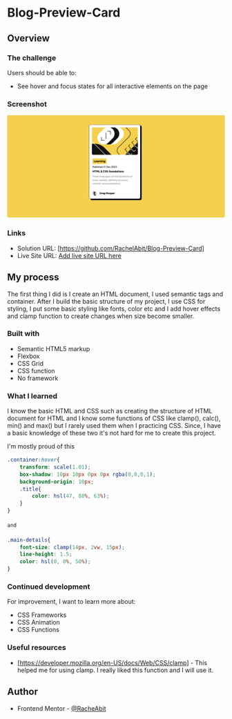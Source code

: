 # Blog-Preview-Card

## Overview

### The challenge

Users should be able to:

- See hover and focus states for all interactive elements on the page

### Screenshot

![Screenshot](./img/Screenshot.png)

### Links

- Solution URL: [https://github.com/RachelAbit/Blog-Preview-Card]
- Live Site URL: [Add live site URL here](https://your-live-site-url.com)

## My process

The first thing I did is I create an HTML document, I used semantic tags and container. After I build the basic structure
of my project, I use CSS for styling, I put some basic styling like fonts, color etc and I add hover effects and clamp function to create changes when size become smaller.

### Built with

- Semantic HTML5 markup
- Flexbox
- CSS Grid
- CSS function
- No framework

### What I learned

I know the basic HTML and CSS such as creating the structure of HTML document for HTML and I know some functions of CSS like clamp(), calc(), min() and max() but I rarely used them when I practicing CSS. Since, I have a basic knowledge of these two it's not hard for me to create this project.

I'm mostly proud of this
```css
.container:hover{
    transform: scale(1.01);
    box-shadow: 10px 10px 0px 0px rgba(0,0,0,1);
    background-origin: 10px;
    .title{
        color: hsl(47, 88%, 63%);
    }
}

and 

.main-details{
    font-size: clamp(14px, 2vw, 15px);
    line-height: 1.5;
    color: hsl(0, 0%, 50%);
}
```

### Continued development

For improvement, I want to learn more about:
- CSS Frameworks
- CSS Animation
- CSS Functions

### Useful resources

- [https://developer.mozilla.org/en-US/docs/Web/CSS/clamp] - This helped me for using clamp. I really liked this function and I will use it.

## Author

- Frontend Mentor - [@RacheAbit](https://www.frontendmentor.io/profile/RachelAbit)
